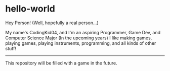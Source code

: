 # hello-world

Hey Person! (Well, hopefully a real person...)

My name's CodingKid04, and I'm an aspiring Programmer, Game Dev, and Computer Science Major (In the upcoming years)
I like making games, playing games, playing instruments, programming, and all kinds of other stuff!

---
This repository will be filled with a game in the future.
